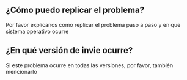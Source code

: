## ¿Cómo puedo replicar el problema?
Por favor explicanos como replicar el problema paso a paso y en que sistema operativo ocurre  
## ¿En qué versión de invie ocurre?
Si este problema ocurre en todas las versiones, por favor, también mencionarlo
